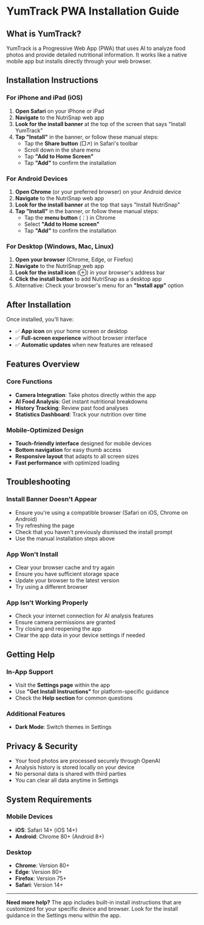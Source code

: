 # YumTrack PWA Installation Guide

## What is YumTrack?

YumTrack is a Progressive Web App (PWA) that uses AI to analyze food photos and provide detailed nutritional information. It works like a native mobile app but installs directly through your web browser.

## Installation Instructions

### For iPhone and iPad (iOS)

1. **Open Safari** on your iPhone or iPad
2. **Navigate** to the NutriSnap web app
3. **Look for the install banner** at the top of the screen that says "Install YumTrack"
4. **Tap "Install"** in the banner, or follow these manual steps:
   - Tap the **Share button** (□↗) in Safari's toolbar
   - Scroll down in the share menu
   - Tap **"Add to Home Screen"**
   - Tap **"Add"** to confirm the installation

### For Android Devices

1. **Open Chrome** (or your preferred browser) on your Android device
2. **Navigate** to the NutriSnap web app
3. **Look for the install banner** at the top that says "Install NutriSnap"
4. **Tap "Install"** in the banner, or follow these manual steps:
   - Tap the **menu button** (⋮) in Chrome
   - Select **"Add to Home screen"**
   - Tap **"Add"** to confirm the installation

### For Desktop (Windows, Mac, Linux)

1. **Open your browser** (Chrome, Edge, or Firefox)
2. **Navigate** to the NutriSnap web app
3. **Look for the install icon** (⊕) in your browser's address bar
4. **Click the install button** to add NutriSnap as a desktop app
5. Alternative: Check your browser's menu for an **"Install app"** option

## After Installation

Once installed, you'll have:

- ✅ **App icon** on your home screen or desktop
- ✅ **Full-screen experience** without browser interface
- ✅ **Automatic updates** when new features are released

## Features Overview

### Core Functions
- **Camera Integration**: Take photos directly within the app
- **AI Food Analysis**: Get instant nutritional breakdowns
- **History Tracking**: Review past food analyses
- **Statistics Dashboard**: Track your nutrition over time

### Mobile-Optimized Design
- **Touch-friendly interface** designed for mobile devices
- **Bottom navigation** for easy thumb access
- **Responsive layout** that adapts to all screen sizes
- **Fast performance** with optimized loading

## Troubleshooting

### Install Banner Doesn't Appear
- Ensure you're using a compatible browser (Safari on iOS, Chrome on Android)
- Try refreshing the page
- Check that you haven't previously dismissed the install prompt
- Use the manual installation steps above

### App Won't Install
- Clear your browser cache and try again
- Ensure you have sufficient storage space
- Update your browser to the latest version
- Try using a different browser

### App Isn't Working Properly
- Check your internet connection for AI analysis features
- Ensure camera permissions are granted
- Try closing and reopening the app
- Clear the app data in your device settings if needed

## Getting Help

### In-App Support
- Visit the **Settings page** within the app
- Use **"Get Install Instructions"** for platform-specific guidance
- Check the **Help section** for common questions

### Additional Features
- **Dark Mode**: Switch themes in Settings

## Privacy & Security

- Your food photos are processed securely through OpenAI
- Analysis history is stored locally on your device
- No personal data is shared with third parties
- You can clear all data anytime in Settings

## System Requirements

### Mobile Devices
- **iOS**: Safari 14+ (iOS 14+)
- **Android**: Chrome 80+ (Android 8+)

### Desktop
- **Chrome**: Version 80+
- **Edge**: Version 80+
- **Firefox**: Version 75+
- **Safari**: Version 14+

---

**Need more help?** The app includes built-in install instructions that are customized for your specific device and browser. Look for the install guidance in the Settings menu within the app.